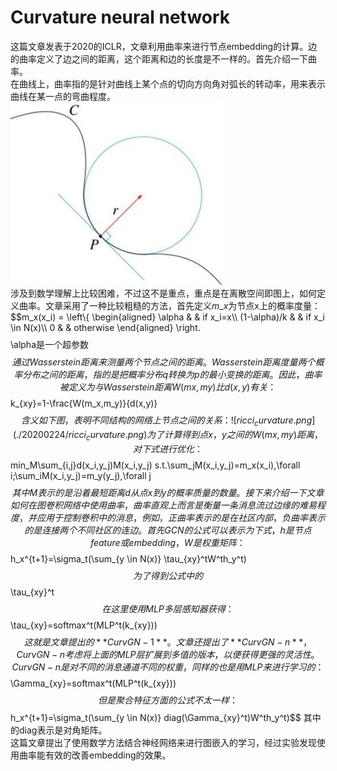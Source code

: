 <!-- <script src="https://polyfill.io/v3/polyfill.min.js?features=es6"></script> -->
<script id="MathJax-script" async src="../_static/js/tex-mml-chtml.js"></script>

# Curvature neural network
这篇文章发表于2020的ICLR，文章利用曲率来进行节点embedding的计算。边的曲率定义了边之间的距离，这个距离和边的长度是不一样的。首先介绍一下曲率。  
在曲线上，曲率指的是针对曲线上某个点的切向方向角对弧长的转动率，用来表示曲线在某一点的弯曲程度。  
![curvature](./20200224/curvature.jpg)  
涉及到数学理解上比较困难，不过这不是重点，重点是在离散空间即图上，如何定义曲率。文章采用了一种比较粗糙的方法，首先定义$m\_x$为节点x上的概率度量：
$$m_x(x_i) = \\left\\{
    \\begin{aligned}
    \\alpha &    & if x_i=x\\\\
    (1-\\alpha)/k &      & if  x_i \in N(x)\\\\
    0 &    & otherwise
    \\end{aligned}
\\right.$$
$$\alpha是一个超参数$$
通过Wasserstein距离来测量两个节点之间的距离。Wasserstein距离度量两个概率分布之间的距离，指的是把概率分布q转换为p的最小变换的距离。因此，曲率被定义为与Wasserstein距离W(mx, my)比d(x,y)有关：
$$k_{xy}=1-\frac{W(m_x,m_y)}{d(x,y)}$$  
含义如下图，表明不同结构的网络上节点之间的关系：
![ricci_curvature.png](./20200224/ricci_curvature.png)  
为了计算得到点x，y之间的W(mx, my)距离，对下式进行优化：
$$min_M\sum_{i,j}d(x_i,y_j)M(x_i,y_j) s.t.\sum_jM(x_i,y_j)=m_x(x_i),\forall i;\sum_iM(x_i,y_j)=m_y(y_j),\forall j$$
其中M表示的是沿着最短距离d从点x到y的概率质量的数量。  
接下来介绍一下文章如何在图卷积网络中使用曲率，曲率直观上而言是衡量一条消息流过边缘的难易程度，并应用于控制卷积中的消息，例如，正曲率表示的是在社区内部，负曲率表示的是连接两个不同社区的连边。  
首先GCN的公式可以表示为下式，h是节点feature或embedding，W是权重矩阵：
$$h_x^{t+1}=\sigma_t(\sum_{y \in N(x)} \tau_{xy}^tW^th_y^t)$$
为了得到公式中的
$$\tau_{xy}^t$$
在这里使用MLP多层感知器获得：  
$$\tau_{xy}=softmax^t(MLP^t(k_{xy}))$$
这就是文章提出的**CurvGN-1**。文章还提出了**CurvGN-n**，CurvGN-n考虑将上面的MLP层扩展到多值的版本，以便获得更强的灵活性。  
CurvGN-n是对不同的消息通道不同的权重，同样的也是用MLP来进行学习的：
$$\Gamma_{xy}=softmax^t(MLP^t(k_{xy}))$$
但是聚合特征方面的公式不太一样：
$$h_x^{t+1}=\sigma_t(\sum_{y \in N(x)} diag(\Gamma_{xy}^t)W^th_y^t)$$
其中的diag表示是对角矩阵。  
这篇文章提出了使用数学方法结合神经网络来进行图嵌入的学习，经过实验发现使用曲率能有效的改善embedding的效果。

